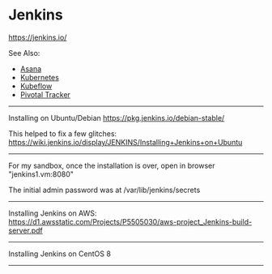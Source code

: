 # Jenkins

https://jenkins.io/


See Also:

- [Asana](Asana.md)
- [Kubernetes](Kubernetes.md)
- [Kubeflow](Kubeflow.md)
- [Pivotal Tracker](PivotalTracker.md)

---

Installing on Ubuntu/Debian
https://pkg.jenkins.io/debian-stable/

This helped to fix a few glitches:
https://wiki.jenkins.io/display/JENKINS/Installing+Jenkins+on+Ubuntu

---

For my sandbox, once the installation is over, open in browser "jenkins1.vm:8080"

The initial admin password was at /var/lib/jenkins/secrets

---

Installing Jenkins on AWS:
https://d1.awsstatic.com/Projects/P5505030/aws-project_Jenkins-build-server.pdf

---

Installing Jenkins on CentOS 8


---
